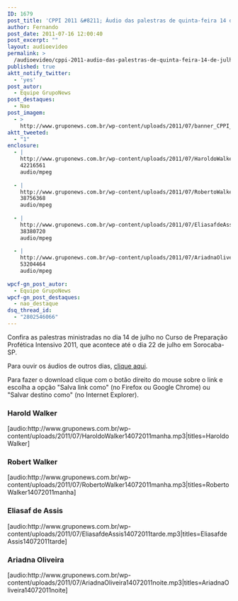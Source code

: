 ```yaml
---
ID: 1679
post_title: 'CPPI 2011 &#8211; Áudio das palestras de quinta-feira 14 de julho'
author: Fernando
post_date: 2011-07-16 12:00:40
post_excerpt: ""
layout: audioevideo
permalink: >
  /audioevideo/cppi-2011-audio-das-palestras-de-quinta-feira-14-de-julho
published: true
aktt_notify_twitter:
  - 'yes'
post_autor:
  - Equipe GrupoNews
post_destaques:
  - Nao
post_imagem:
  - >
    http://www.gruponews.com.br/wp-content/uploads/2011/07/banner_CPPI_audios-14.jpg
aktt_tweeted:
  - "1"
enclosure:
  - |
    http://www.gruponews.com.br/wp-content/uploads/2011/07/HaroldoWalker14072011manha.mp3
    42216561
    audio/mpeg
    
  - |
    http://www.gruponews.com.br/wp-content/uploads/2011/07/RobertoWalker14072011manha.mp3
    38756368
    audio/mpeg
    
  - |
    http://www.gruponews.com.br/wp-content/uploads/2011/07/EliasafdeAssis14072011tarde.mp3
    38380720
    audio/mpeg
    
  - |
    http://www.gruponews.com.br/wp-content/uploads/2011/07/AriadnaOliveira14072011noite.mp3
    53204464
    audio/mpeg
    
wpcf-gn_post_autor:
  - Equipe GrupoNews
wpcf-gn_post_destaques:
  - nao_destaque
dsq_thread_id:
  - "2802546066"
---
```

Confira as palestras ministradas no dia 14 de julho no Curso de Preparação Profética Intensivo 2011, que acontece até o dia 22 de julho em Sorocaba-SP.

Para ouvir os áudios de outros dias, <a href="http://www.gruponews.com.br/assuntos/publicacoes/audio/cppi2011">clique aqui</a>.

Para fazer o download clique com o botão direito do mouse sobre o link e escolha a opção "Salva link como" (no Firefox ou Google Chrome) ou "Salvar destino como" (no Internet Explorer).
<h3>Harold Walker</h3>
[audio:http://www.gruponews.com.br/wp-content/uploads/2011/07/HaroldoWalker14072011manha.mp3|titles=Haroldo Walker]
<h3>Robert Walker</h3>
[audio:http://www.gruponews.com.br/wp-content/uploads/2011/07/RobertoWalker14072011manha.mp3|titles=RobertoWalker14072011manha]
<h3>Eliasaf de Assis</h3>
[audio:http://www.gruponews.com.br/wp-content/uploads/2011/07/EliasafdeAssis14072011tarde.mp3|titles=EliasafdeAssis14072011tarde]
<h3>Ariadna Oliveira</h3>
[audio:http://www.gruponews.com.br/wp-content/uploads/2011/07/AriadnaOliveira14072011noite.mp3|titles=AriadnaOliveira14072011noite]
